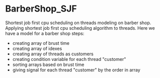 # BarberShop_SJF
Shortest job first cpu scheduling on threads modeling on barber shop.
Applying shortest job first cpu scheduling algorithm to threads.
Here we have a model for a barber shop
steps:
  - creating array of brust time
  - creating array of idexes
  - creating array of threads as customers
  - creating condition variable for each thread "customer"
  - sorting arrays based on brust time
  - giving signal for each thread "customer" by the order in array
